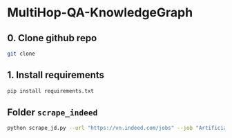 # MultiHop-QA-KnowledgeGraph

## 0. Clone github repo
```bash
git clone 
```

## 1. Install requirements
```bash
pip install requirements.txt
```

## Folder `scrape_indeed`
```bash
python scrape_jd.py --url "https://vn.indeed.com/jobs" --job "Artificial Intelligence" --loc "Thành phố Hồ Chí Minh"
```
